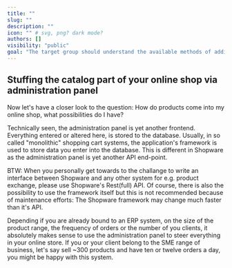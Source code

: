 ```yaml
---
title: ""
slug: ""
description: ""
icon: "" # svg, png? dark mode?
authors: []
visibility: "public"
goal: "The target group should understand the available methods of adding product data to Shopware."
---
```


## Stuffing the catalog part of your online shop via administration panel

Now let's have a closer look to the question: How do products come into my online shop, what possibilities do I have?

Technically seen, the administration panel is yet another frontend. Everything entered or altered here, is stored to the database. Usually, in so called "monolithic" shopping cart systems, the application's framework is used to store data you enter into the database. This is different in Shopware as the administration panel is yet another API end-point.

BTW: When you personally get towards to the challange to write an interface between Shopware and any other system for e.g. product exchange, please use Shopware's Rest(full) API. Of course, there is also the possibility to use the framework itself but this is not recommended because of maintenance efforts: The Shopware framework may change much faster than it's API.

Depending if you are already bound to an ERP system, on the size of the product range, the frequency of orders or the number of you clients, it absolutely makes sense to use the administration panel to steer everything in your online store. If you or your client belong to the SME range of business, let's say sell ~300 products and have ten or twelve orders a day, you might be happy with this system.